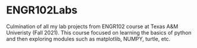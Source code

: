 # ENGR102Labs

Culmination of all my lab projects from ENGR102 course at Texas A&M Univeristy (Fall 2021). This course focused on learning the basics of python and then exploring modules such as matplotlib, NUMPY, turtle, etc.
